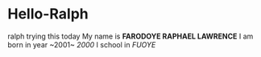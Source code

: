 # Hello-Ralph
ralph trying this today
My name is **FARODOYE RAPHAEL LAWRENCE**
I am born in year ~2001~ _2000_
I school in *_FUOYE_*
